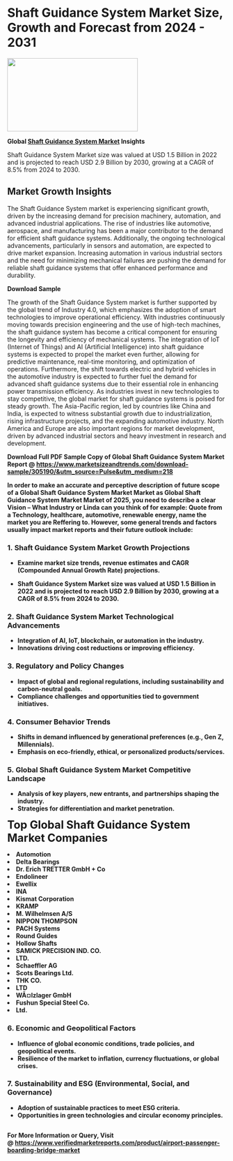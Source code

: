 <H1>Shaft Guidance System Market Size, Growth and Forecast from 2024 - 2031</H1><img class="aligncenter size-medium wp-image-584254" src="https://thirdeyenews.in/wp-content/uploads/2024/09/Global-Market-Research-300x168.jpeg" alt="" width="300" height="168" /><p><strong>Global&nbsp;<a href="https://www.marketsizeandtrends.com/download-sample/305190/&amp;utm_source=Pulse&amp;utm_medium=218">Shaft Guidance System Market</a> Insights</strong></p><p>Shaft Guidance System Market size was valued at USD 1.5 Billion in 2022 and is projected to reach USD 2.9 Billion by 2030, growing at a CAGR of 8.5% from 2024 to 2030.</p><p><h2>Market Growth Insights</h2> <p>The Shaft Guidance System market is experiencing significant growth, driven by the increasing demand for precision machinery, automation, and advanced industrial applications. The rise of industries like automotive, aerospace, and manufacturing has been a major contributor to the demand for efficient shaft guidance systems. Additionally, the ongoing technological advancements, particularly in sensors and automation, are expected to drive market expansion. Increasing automation in various industrial sectors and the need for minimizing mechanical failures are pushing the demand for reliable shaft guidance systems that offer enhanced performance and durability.</p> <p><strong>Download Sample</strong></p> <p>The growth of the Shaft Guidance System market is further supported by the global trend of Industry 4.0, which emphasizes the adoption of smart technologies to improve operational efficiency. With industries continuously moving towards precision engineering and the use of high-tech machines, the shaft guidance system has become a critical component for ensuring the longevity and efficiency of mechanical systems. The integration of IoT (Internet of Things) and AI (Artificial Intelligence) into shaft guidance systems is expected to propel the market even further, allowing for predictive maintenance, real-time monitoring, and optimization of operations. Furthermore, the shift towards electric and hybrid vehicles in the automotive industry is expected to further fuel the demand for advanced shaft guidance systems due to their essential role in enhancing power transmission efficiency. As industries invest in new technologies to stay competitive, the global market for shaft guidance systems is poised for steady growth. The Asia-Pacific region, led by countries like China and India, is expected to witness substantial growth due to industrialization, rising infrastructure projects, and the expanding automotive industry. North America and Europe are also important regions for market development, driven by advanced industrial sectors and heavy investment in research and development. <p><strong></p><p><span class=""><strong>Download Full PDF Sample Copy of Global Shaft Guidance System Market Report</strong> @ <a href="https://www.marketsizeandtrends.com/download-sample/305190/&amp;utm_source=Pulse&amp;utm_medium=218" target="_blank">https://www.marketsizeandtrends.com/download-sample/305190/&amp;utm_source=Pulse&amp;utm_medium=218</a></span></p><p>In order to make an accurate and perceptive description of future scope of a Global&nbsp;Shaft Guidance System Market Market as Global&nbsp;Shaft Guidance System Market Market of 2025, you need to describe a clear Vision &ndash; What Industry or Linda can you think of for example: Quote from a Technology, healthcare, automotive, renewable energy, name the market you are Reffering to. However, some general trends and factors usually impact market reports and their future outlook include:</p><h3>1.&nbsp;<strong>Shaft Guidance System Market Growth Projections</strong></h3><ul><li>Examine market size trends, revenue estimates and CAGR (Compounded Annual Growth Rate) projections.</li><li><p>Shaft Guidance System Market size was valued at USD 1.5 Billion in 2022 and is projected to reach USD 2.9 Billion by 2030, growing at a CAGR of 8.5% from 2024 to 2030.</p></li></ul><h3>2.&nbsp;<strong>Shaft Guidance System Market Technological Advancements</strong></h3><ul><li>Integration of AI, IoT, blockchain, or automation in the industry.</li><li>Innovations driving cost reductions or improving efficiency.</li></ul><h3>3.&nbsp;<strong>Regulatory and Policy Changes</strong></h3><ul><li>Impact of global and regional regulations, including sustainability and carbon-neutral goals.</li><li>Compliance challenges and opportunities tied to government initiatives.</li></ul><h3>4.&nbsp;<strong>Consumer Behavior Trends</strong></h3><ul><li>Shifts in demand influenced by generational preferences (e.g., Gen Z, Millennials).</li><li>Emphasis on eco-friendly, ethical, or personalized products/services.</li></ul><h3>5.&nbsp;<strong>Global Shaft Guidance System Market Competitive Landscape</strong></h3><ul><li>Analysis of key players, new entrants, and partnerships shaping the industry.</li><li>Strategies for differentiation and market penetration.</li></ul><p data-pm-slice="1 1 []"><span style="color: inherit; font-family: inherit; font-size: 25px;">Top Global Shaft Guidance System Market Companies</span></p><div class="" data-test-id=""><p><li>Automotion</li><li> Delta Bearings</li><li> Dr. Erich TRETTER GmbH + Co</li><li> Endolineer</li><li> Ewellix</li><li> INA</li><li> Kismat Corporation</li><li> KRAMP</li><li> M. Wilhelmsen A/S</li><li> NIPPON THOMPSON</li><li> PACH Systems</li><li> Round Guides</li><li> Hollow Shafts</li><li> SAMICK PRECISION IND. CO.</li><li> LTD.</li><li> Schaeffler AG</li><li> Scots Bearings Ltd.</li><li> THK CO.</li><li> LTD</li><li> WÃ¤lzlager GmbH</li><li> Fushun Special Steel Co.</li><li> Ltd.</li></p></div><h3>6.&nbsp;<strong>Economic and Geopolitical Factors</strong></h3><ul><li>Influence of global economic conditions, trade policies, and geopolitical events.</li><li>Resilience of the market to inflation, currency fluctuations, or global crises.</li></ul><h3>7.&nbsp;<strong>Sustainability and ESG (Environmental, Social, and Governance)</strong></h3><ul><li>Adoption of sustainable practices to meet ESG criteria.</li><li>Opportunities in green technologies and circular economy principles.</li></ul><h2><strong style="font-size: 14px;">For More Information or Query, Visit @&nbsp;</strong><a style="background-color: #ffffff; font-size: 14px;" href="https://www.marketsizeandtrends.com/report/shaft-guidance-system-market/" target="_blank">https://www.verifiedmarketreports.com/product/airport-passenger-boarding-bridge-market</a></h2>
